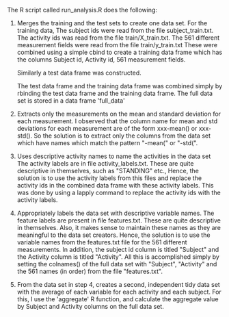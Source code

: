 The R script called run_analysis.R does the following: 
1. Merges the training and the test sets to create one data set.
   For the training data, 
   The subject ids were read from the file subject_train.txt.
   The activity ids was read from the file train/X_train.txt.
   The 561 different measurement fields were read from the file train/y_train.txt
   These were combined using a simple cbind to create a training data frame which
   has the columns Subject id, Activity id, 561 measurement fields.

   Similarly a test data frame was constructed.

   The test data frame and the training data frame was combined simply by rbinding the
   test data frame and the training data frame. The full data set is stored in a data
   frame 'full_data'

2. Extracts only the measurements on the mean and standard deviation for each measurement. 
   I observed that the column name for mean and std deviations for each measurement are
   of the form xxx-mean() or xxx-std().
   So the solution is to extract only the columns from the data set which have names 
   which match the pattern "-mean(" or "-std(". 

3. Uses descriptive activity names to name the activities in the data set
   The activity labels are in file activity_labels.txt. These are quite descriptive in
   themselves, such as "STANDING" etc., Hence, the solution is to use the activity labels
   from this files and replace the activity ids in the combined data frame with these
   activity labels. This was done by using a lapply command to replace the activity ids
   with the activity labels.

4. Appropriately labels the data set with descriptive variable names. 
   The feature labels are present in file features.txt. These are quite descriptive in
   themselves. Also, it makes sense to maintain these names as they are meaningful to
   the data set creators. Hence, the solution is to use the variable names from the
   features.txt file for the 561 different measurements. In addition, the subject id
   column is titled "Subject" and the Activity column is titled "Activity".
   All this is accomplished simply by setting the colnames() of the full data set
   with "Subject", "Activity" and the 561 names (in order) from the file "features.txt". 
 
5. From the data set in step 4, creates a second, independent tidy data set with the average of each variable for each activity and each subject.
   For this, I use the 'aggregate' R function, and calculate the aggregate value by
   Subject and Activity columns on the full data set.
